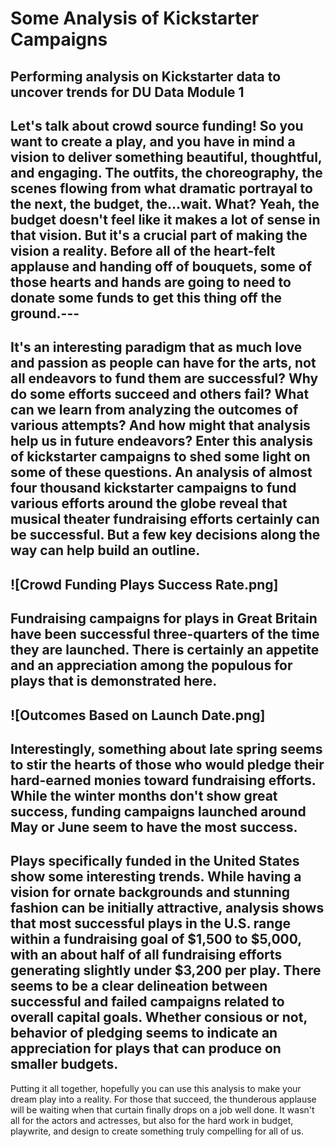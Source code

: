 # Some Analysis of Kickstarter Campaigns
Performing analysis on Kickstarter data to uncover trends for DU Data Module 1
---
Let's talk about crowd source funding! So you want to create a play, and you have in mind a vision to deliver something beautiful, thoughtful, and engaging. The outfits, the choreography, the scenes flowing from what dramatic portrayal to the next, the budget, the...wait. What? Yeah, the budget doesn't feel like it makes a lot of sense in that vision. But it's a crucial part of making the vision a reality. Before all of the heart-felt applause and handing off of bouquets, some of those hearts and hands are going to need to donate some funds to get this thing off the ground.---
---
It's an interesting paradigm that as much love and passion as people can have for the arts, not all endeavors to fund them are successful? Why do some efforts succeed and others fail? What can we learn from analyzing the outcomes of various attempts? And how might that analysis help us in future endeavors? Enter this analysis of kickstarter campaigns to shed some light on some of these questions. An analysis of almost four thousand kickstarter campaigns to fund various efforts around the globe reveal that musical theater fundraising efforts certainly can be successful. But a few key decisions along the way can help build an outline.
---
![Crowd Funding Plays Success Rate.png]
---
Fundraising campaigns for plays in Great Britain have been successful three-quarters of the time they are launched. There is certainly an appetite and an appreciation among the populous for plays that is demonstrated here.
---
![Outcomes Based on Launch Date.png]
---
Interestingly, something about late spring seems to stir the hearts of those who would pledge their hard-earned monies toward fundraising efforts. While the winter months don't show great success, funding campaigns launched around May or June seem to have the most success.
---
Plays specifically funded in the United States show some interesting trends. While having a vision for ornate backgrounds and stunning fashion can be initially attractive, analysis shows that most successful plays in the U.S. range within a fundraising goal of $1,500 to $5,000, with an about half of all fundraising efforts generating slightly under $3,200 per play. There seems to be a clear delineation between successful and failed campaigns related to overall capital goals. Whether consious or not, behavior of pledging seems to indicate an appreciation for plays that can produce on smaller budgets.
---
Putting it all together, hopefully you can use this analysis to make your dream play into a reality. For those that succeed, the thunderous applause will be waiting when that curtain finally drops on a job well done. It wasn't all for the actors and actresses, but also for the hard work in budget, playwrite, and design to create something truly compelling for all of us.
